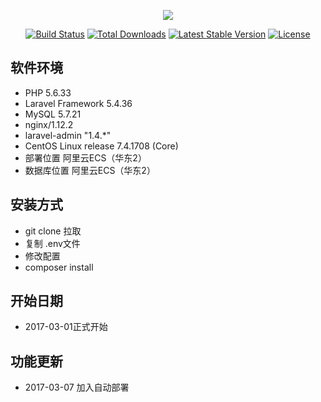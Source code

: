 <p align="center"><img src="https://laravel.com/assets/img/components/logo-laravel.svg"></p>

<p align="center">
<a href="https://travis-ci.org/laravel/framework"><img src="https://travis-ci.org/laravel/framework.svg" alt="Build Status"></a>
<a href="https://packagist.org/packages/laravel/framework"><img src="https://poser.pugx.org/laravel/framework/d/total.svg" alt="Total Downloads"></a>
<a href="https://packagist.org/packages/laravel/framework"><img src="https://poser.pugx.org/laravel/framework/v/stable.svg" alt="Latest Stable Version"></a>
<a href="https://packagist.org/packages/laravel/framework"><img src="https://poser.pugx.org/laravel/framework/license.svg" alt="License"></a>
</p>

## 软件环境

- PHP 5.6.33
- Laravel Framework 5.4.36
- MySQL 5.7.21
- nginx/1.12.2
- laravel-admin "1.4.*"
- CentOS Linux release 7.4.1708 (Core)
- 部署位置 阿里云ECS（华东2）
- 数据库位置 阿里云ECS（华东2）

## 安装方式

- git clone 拉取
- 复制 .env文件
- 修改配置
- composer install

## 开始日期

- 2017-03-01正式开始

## 功能更新

- 2017-03-07 加入自动部署